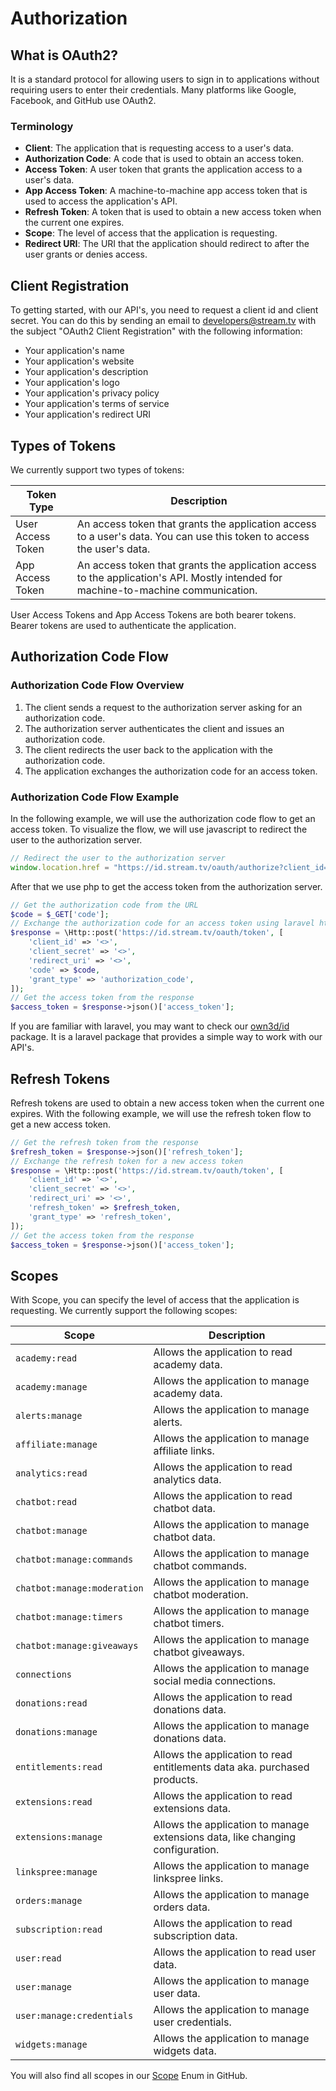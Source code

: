 # Authorization

## What is OAuth2?

It is a standard protocol for allowing users to sign in to applications without requiring users to enter their credentials.
Many platforms like Google, Facebook, and GitHub use OAuth2.

### Terminology

- **Client**: The application that is requesting access to a user's data.
- **Authorization Code**: A code that is used to obtain an access token.
- **Access Token**: A user token that grants the application access to a user's data.
- **App Access Token**: A machine-to-machine app access token that is used to access the application's API.
- **Refresh Token**: A token that is used to obtain a new access token when the current one expires.
- **Scope**: The level of access that the application is requesting.
- **Redirect URI**: The URI that the application should redirect to after the user grants or denies access.

## Client Registration

To getting started, with our API's, you need to request a client id and client secret. 
You can do this by sending an email to developers@stream.tv with the subject "OAuth2 Client Registration" with the following information:

- Your application's name
- Your application's website
- Your application's description
- Your application's logo
- Your application's privacy policy
- Your application's terms of service
- Your application's redirect URI

## Types of Tokens

We currently support two types of tokens:

| Token Type | Description |
| ---------- | ----------- |
| User Access Token | An access token that grants the application access to a user's data. You can use this token to access the user's data. |
| App Access Token | An access token that grants the application access to the application's API. Mostly intended for machine-to-machine communication. |

User Access Tokens and App Access Tokens are both bearer tokens. Bearer tokens are used to authenticate the application.

## Authorization Code Flow

### Authorization Code Flow Overview

1. The client sends a request to the authorization server asking for an authorization code.
2. The authorization server authenticates the client and issues an authorization code.
3. The client redirects the user back to the application with the authorization code.
4. The application exchanges the authorization code for an access token.

### Authorization Code Flow Example

In the following example, we will use the authorization code flow to get an access token. 
To visualize the flow, we will use javascript to redirect the user to the authorization server.

```javascript
// Redirect the user to the authorization server
window.location.href = "https://id.stream.tv/oauth/authorize?client_id=<>&redirect_uri=<>&response_type=code&scope=<>";
```

After that we use php to get the access token from the authorization server.

```php
// Get the authorization code from the URL
$code = $_GET['code'];
// Exchange the authorization code for an access token using laravel http facades
$response = \Http::post('https://id.stream.tv/oauth/token', [
    'client_id' => '<>',
    'client_secret' => '<>',
    'redirect_uri' => '<>',
    'code' => $code,
    'grant_type' => 'authorization_code',
]);
// Get the access token from the response
$access_token = $response->json()['access_token'];
```

If you are familiar with laravel, you may want to check our [own3d/id](https://github.com/own3d/id) package. 
It is a laravel package that provides a simple way to work with our API's. 

## Refresh Tokens

Refresh tokens are used to obtain a new access token when the current one expires.
With the following example, we will use the refresh token flow to get a new access token.

```php
// Get the refresh token from the response
$refresh_token = $response->json()['refresh_token'];
// Exchange the refresh token for a new access token
$response = \Http::post('https://id.stream.tv/oauth/token', [
    'client_id' => '<>',
    'client_secret' => '<>',
    'redirect_uri' => '<>',
    'refresh_token' => $refresh_token,
    'grant_type' => 'refresh_token',
]);
// Get the access token from the response
$access_token = $response->json()['access_token'];
```
## Scopes

With Scope, you can specify the level of access that the application is requesting. 
We currently support the following scopes:

| Scope | Description |
| ------ | ----------- |
| `academy:read` | Allows the application to read academy data. |
| `academy:manage` | Allows the application to manage academy data. |
| `alerts:manage` | Allows the application to manage alerts. |
| `affiliate:manage` | Allows the application to manage affiliate links. |
| `analytics:read` | Allows the application to read analytics data. |
| `chatbot:read` | Allows the application to read chatbot data. |
| `chatbot:manage` | Allows the application to manage chatbot data. |
| `chatbot:manage:commands` | Allows the application to manage chatbot commands. |
| `chatbot:manage:moderation` | Allows the application to manage chatbot moderation. |
| `chatbot:manage:timers` | Allows the application to manage chatbot timers. |
| `chatbot:manage:giveaways` | Allows the application to manage chatbot giveaways. |
| `connections` | Allows the application to manage social media connections. |
| `donations:read` | Allows the application to read donations data. |
| `donations:manage` | Allows the application to manage donations data. |
| `entitlements:read` | Allows the application to read entitlements data aka. purchased products. |
| `extensions:read` | Allows the application to read extensions data. |
| `extensions:manage` | Allows the application to manage extensions data, like changing configuration. |
| `linkspree:manage` | Allows the application to manage linkspree links. |
| `orders:manage` | Allows the application to manage orders data. |
| `subscription:read` | Allows the application to read subscription data. |
| `user:read` | Allows the application to read user data. |
| `user:manage` | Allows the application to manage user data. |
| `user:manage:credentials` | Allows the application to manage user credentials. |
| `widgets:manage` | Allows the application to manage widgets data. |

You will also find all scopes in our [Scope](https://github.com/own3d/id/blob/master/src/Enums/Scope.php) Enum in GitHub.
